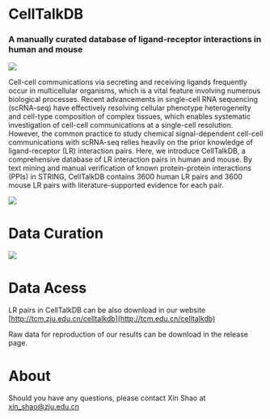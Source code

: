 # CellTalkDB

### A manually curated database of ligand-receptor interactions in human and mouse

<img src='https://github.com/ZJUFanLab/CellTalkDB/img/cell_cell_communications.jpg'>

Cell-cell communications via secreting and receiving ligands frequently occur in multicellular organisms, which is a vital feature involving numerous biological processes. Recent advancements in single-cell RNA sequencing (scRNA-seq) have effectively resolving cellular phenotype heterogeneity and cell-type composition of complex tissues, which enables systematic investigation of cell-cell communications at a single-cell resolution. However, the common practice to study chemical signal-dependent cell-cell communications with scRNA-seq relies heavily on the prior knowledge of ligand-receptor (LR) interaction pairs. Here, we introduce CellTalkDB, a comprehensive database of LR interaction pairs in human and mouse. By text mining and manual verification of known protein-protein interactions (PPIs) in STRING, CellTalkDB contains 3600 human LR pairs and 3600 mouse LR pairs with literature-supported evidence for each pair.

<img src='https://github.com/ZJUFanLab/CellTalkDB/img/statistics.jpg'>

# Data Curation

<img src='https://github.com/ZJUFanLab/CellTalkDB/img/data_curation.jpg'>

# Data Acess

LR pairs in CellTalkDB can be also download in our website [http://tcm.zju.edu.cn/celltalkdb](http://tcm.edu.cn/celltalkdb)

Raw data for reproduction of our results can be download in the release page.

# About
Should you have any questions, please contact Xin Shao at xin_shao@zju.edu.cn